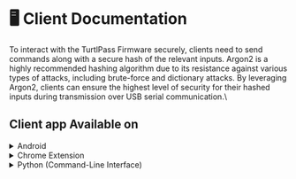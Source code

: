 # 🖥️ Client Documentation

To interact with the TurtlPass Firmware securely, clients need to send commands along with a secure hash of the relevant inputs. Argon2 is a highly recommended hashing algorithm due to its resistance against various types of attacks, including brute-force and dictionary attacks. By leveraging Argon2, clients can ensure the highest level of security for their hashed inputs during transmission over USB serial communication.\


## Client app Available on

<details>

<summary>Android</summary>

Source code: [https://github.com/TurtlPass/turtlpass-android](https://github.com/TurtlPass/turtlpass-android)

Preview:

![](<../.gitbook/assets/TurtlPass Android how-to.gif>)

</details>

<details>

<summary>Chrome Extension</summary>

Source code: [https://github.com/TurtlPass/turtlpass-chrome-extension](https://github.com/TurtlPass/turtlpass-chrome-extension)

Preview:

![](<../.gitbook/assets/TurtlPass Chrome Extension.gif>)

</details>

<details>

<summary>Python (Command-Line Interface)</summary>

Source code: [https://github.com/TurtlPass/turtlpass-python](https://github.com/TurtlPass/turtlpass-python)

Preview:

```
                               ___-------___
                           _-~~             ~~-_
                        _-~                    /~-_
     /^\__/^\         /~  \                   /    \
   /|  O|| O|        /      \_______________/        \
  | |___||__|      /       /                \          \
  |          \    /      /                    \          \
  |   (_______) /______/                        \_________ \
  |         / /         \                      /            \
   \         \^\\         \                  /               \     /
     \         ||           \______________/      _-_       //\__//
       \       ||------_-~~-_ ------------- \ --/~   ~\    || __/
         ~-----||====/~     |==================|       |/~~~~~
          (_(__/  ./     /                    \_\      \.
                 (_(___/                         \_____)_)   [art by jurcy]

████████╗██╗░░░██╗██████╗░████████╗██╗░░░░░██████╗░░█████╗░░██████╗░██████╗
╚══██╔══╝██║░░░██║██╔══██╗╚══██╔══╝██║░░░░░██╔══██╗██╔══██╗██╔════╝██╔════╝
░░░██║░░░██║░░░██║██████╔╝░░░██║░░░██║░░░░░██████╔╝███████║╚█████╗░╚█████╗░
░░░██║░░░██║░░░██║██╔══██╗░░░██║░░░██║░░░░░██╔═══╝░██╔══██║░╚═══██╗░╚═══██╗
░░░██║░░░╚██████╔╝██║░░██║░░░██║░░░███████╗██║░░░░░██║░░██║██████╔╝██████╔╝
░░░╚═╝░░░░╚═════╝░╚═╝░░╚═╝░░░╚═╝░░░╚══════╝╚═╝░░░░░╚═╝░░╚═╝╚═════╝░╚═════╝░
Welcome to TurtlPass!
Device detected: /dev/cu.usbmodem14101
Options:
0. Exit
1. Get Device Information
2. Generate Password
3. Generate OTP Code
4. Add OTP Shared Secret
5. Get Encrypted OTP Secrets
6. Encrypt File
7. Decrypt File
8. Encrypt Image (experimental)
9. Decrypt Image (experimental)
Select an option:
```

</details>
